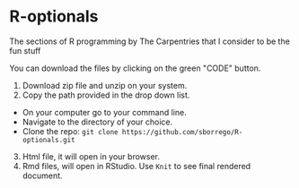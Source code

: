 # R-optionals
The sections of R programming by The Carpentries that I consider to be the fun stuff

You can download the files by clicking on the green "CODE" button. 
1. Download zip file and unzip on your system.
2. Copy the path provided in the drop down list. 
  - On your computer go to your command line. 
  - Navigate to the directory of your choice. 
  - Clone the repo: `git clone https://github.com/sborrego/R-optionals.git`
3. Html file, it will open in your browser.
4. Rmd files, will open in RStudio. Use `Knit` to see final rendered document.
